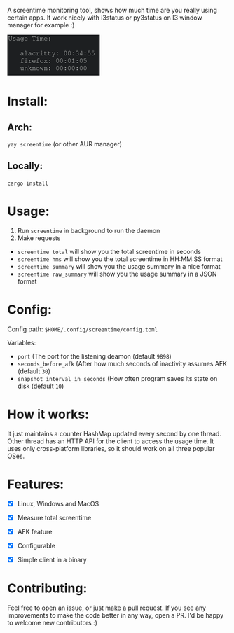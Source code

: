A screentime monitoring tool, shows how much time are you really using certain apps. It work nicely with i3status or py3status on I3 window manager for example :)

![Screenshot](imgs/summary.png)

# Install:
## Arch:
`yay screentime` (or other AUR manager)

## Locally:
`cargo install`

# Usage:
1. Run `screentime` in background to run the daemon
 2. Make requests
   -  `screentime total` will show you the total screentime in seconds
   -  `screentime hms` will show you the total screentime in HH:MM:SS format
   -  `screentime summary` will show you the usage summary in a nice format
   -  `screentime raw_summary` will show you the usage summary in a JSON format

# Config:

Config path: `$HOME/.config/screentime/config.toml`

Variables:

 - `port` (The port for the listening deamon (default `9898`)
 - `seconds_before_afk` (After how much seconds of inactivity assumes AFK (default `30`)
 - `snapshot_interval_in_seconds` (How often program saves its state on disk (default `10`)

# How it works:

It just maintains a counter HashMap updated every second by one thread. Other thread has an HTTP API for the client to access the usage time. It uses only cross-platform libraries, so it should work on all three popular OSes.


# Features:

- [x] Linux, Windows and MacOS
- [x] Measure total screentime
- [x] AFK feature
- [x] Configurable
- [x] Simple client in a binary


# Contributing:

Feel free to open an issue, or just make a pull request. If you see any improvements to make the code better in any way, open a PR. I'd be happy to welcome new contributors :)
